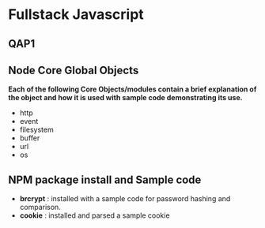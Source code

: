 # Fullstack Javascript

## QAP1

## Node Core Global Objects

**Each of the following Core Objects/modules contain a brief explanation of the object and how it is used with sample code demonstrating its use.**

- http
- event
- filesystem
- buffer
- url
- os

## NPM package install and Sample code

- **brcrypt** : installed with a sample code for password hashing and comparison.
- **cookie** : installed and parsed a sample cookie
